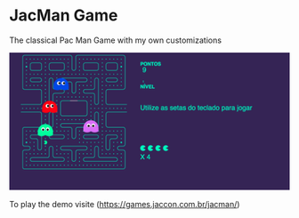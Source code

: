 # JacMan Game

The classical Pac Man Game with my own customizations

![Game Screenshot](images/screenshot.png)

To play the demo visite (https://games.jaccon.com.br/jacman/)